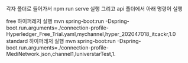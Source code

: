 각자 폴더로 들어가서 npm run serve 실행
그리고 api 폴더에서 아래 명령어 실행

free 하이퍼레저 실행
mvn spring-boot:run -Dspring-boot.run.arguments=./connection-profile-Hyperledger_Free_Trial.yaml,mychannel,hyper_202047018_itcackr,1.0
standard 하이퍼레저 실행
mvn spring-boot:run -Dspring-boot.run.arguments=./connection-profile-MediNetwork.json,channel1,luniverstarTest,1.


